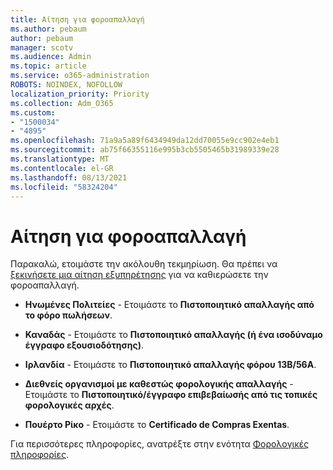 ```yaml
---
title: Αίτηση για φοροαπαλλαγή
ms.author: pebaum
author: pebaum
manager: scotv
ms.audience: Admin
ms.topic: article
ms.service: o365-administration
ROBOTS: NOINDEX, NOFOLLOW
localization_priority: Priority
ms.collection: Adm_O365
ms.custom:
- "1500034"
- "4895"
ms.openlocfilehash: 71a9a5a89f6434949da12dd70055e9cc902e4eb1
ms.sourcegitcommit: ab75f66355116e995b3cb5505465b31989339e28
ms.translationtype: MT
ms.contentlocale: el-GR
ms.lasthandoff: 08/13/2021
ms.locfileid: "58324204"
---
```

# <a name="apply-for-tax-exempt-status"></a>Αίτηση για φοροαπαλλαγή

Παρακαλώ, ετοιμάστε την ακόλουθη τεκμηρίωση. Θα πρέπει να [ξεκινήσετε μια αίτηση εξυπηρέτησης](https://go.microsoft.com/fwlink/p/?linkid=518322) για να καθιερώσετε την φοροαπαλλαγή.

- **Ηνωμένες Πολιτείες** - Ετοιμάστε το **Πιστοποιητικό απαλλαγής από το φόρο πωλήσεων**.

- **Καναδάς** - Ετοιμάστε το **Πιστοποιητικό απαλλαγής (ή ένα ισοδύναμο έγγραφο εξουσιοδότησης)**.

- **Ιρλανδία** - Ετοιμάστε το **Πιστοποιητικό απαλλαγής φόρου 13B/56A**.

- **Διεθνείς οργανισμοί με καθεστώς φορολογικής απαλλαγής** - Ετοιμάστε το **Πιστοποιητικό/έγγραφο επιβεβαίωσής από τις τοπικές φορολογικές αρχές**.

- **Πουέρτο Ρίκο** - Ετοιμάστε το **Certificado de Compras Exentas**.

Για περισσότερες πληροφορίες, ανατρέξτε στην ενότητα [Φορολογικές πληροφορίες](https://docs.microsoft.com/microsoft-365/commerce/billing-and-payments/tax-information).
